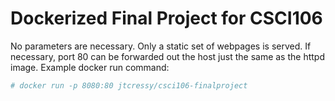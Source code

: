 # Dockerized Final Project for CSCI106
No parameters are necessary. Only a static set of webpages is served. 
If necessary, port 80 can be forwarded out the host just the same as the httpd image.
Example docker run command:
```bash
# docker run -p 8080:80 jtcressy/csci106-finalproject
```